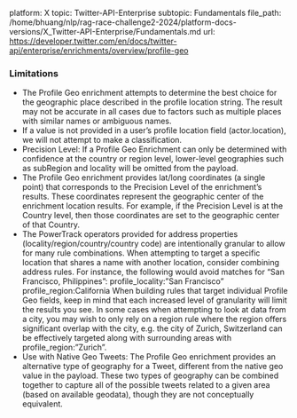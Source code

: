 platform: X
topic: Twitter-API-Enterprise
subtopic: Fundamentals
file_path: /home/bhuang/nlp/rag-race-challenge2-2024/platform-docs-versions/X_Twitter-API-Enterprise/Fundamentals.md
url: https://developer.twitter.com/en/docs/twitter-api/enterprise/enrichments/overview/profile-geo


### Limitations

* The Profile Geo enrichment attempts to determine the best choice for the geographic place described in the profile location string. The result may not be accurate in all cases due to factors such as multiple places with similar names or ambiguous names.
* If a value is not provided in a user’s profile location field (actor.location), we will not attempt to make a classification.
* Precision Level: If a Profile Geo Enrichment can only be determined with confidence at the country or region level, lower-level geographies such as subRegion and locality will be omitted from the payload.
* The Profile Geo enrichment provides lat/long coordinates (a single point) that corresponds to the Precision Level of the enrichment’s results. These coordinates represent the geographic center of the enrichment location results. For example, if the Precision Level is at the Country level, then those coordinates are set to the geographic center of that Country.
* The PowerTrack operators provided for address properties (locality/region/country/country code) are intentionally granular to allow for many rule combinations. When attempting to target a specific location that shares a name with another location, consider combining address rules. For instance, the following would avoid matches for “San Francisco, Philippines”: profile\_locality:”San Francisco” profile\_region:California When building rules that target individual Profile Geo fields, keep in mind that each increased level of granularity will limit the results you see. In some cases when attempting to look at data from a city, you may wish to only rely on a region rule where the region offers significant overlap with the city, e.g. the city of Zurich, Switzerland can be effectively targeted along with surrounding areas with profile\_region:”Zurich”.
* Use with Native Geo Tweets: The Profile Geo enrichment provides an alternative type of geography for a Tweet, different from the native geo value in the payload. These two types of geography can be combined together to capture all of the possible tweets related to a given area (based on available geodata), though they are not conceptually equivalent.